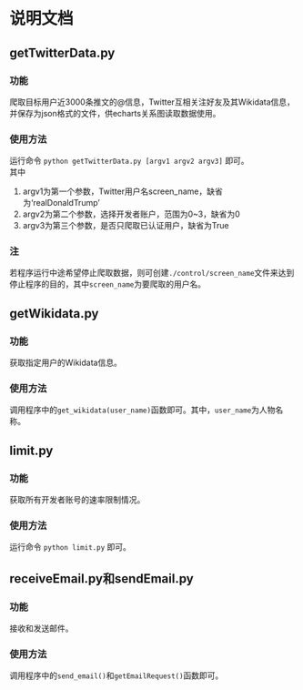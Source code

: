 # 说明文档
## getTwitterData.py  
### 功能
爬取目标用户近3000条推文的@信息，Twitter互相关注好友及其Wikidata信息，并保存为json格式的文件，供echarts关系图读取数据使用。   
### 使用方法  
运行命令 `python getTwitterData.py [argv1 argv2 argv3]` 即可。  
其中
1. argv1为第一个参数，Twitter用户名screen_name，缺省为‘realDonaldTrump’
2. argv2为第二个参数，选择开发者账户，范围为0~3，缺省为0
3. argv3为第三个参数，是否只爬取已认证用户，缺省为True
### 注
若程序运行中途希望停止爬取数据，则可创建`./control/screen_name`文件来达到停止程序的目的，其中`screen_name`为要爬取的用户名。

## getWikidata.py
### 功能
获取指定用户的Wikidata信息。   
### 使用方法  
调用程序中的`get_wikidata(user_name)`函数即可。其中，`user_name`为人物名称。

## limit.py
### 功能
获取所有开发者账号的速率限制情况。   
### 使用方法  
运行命令 `python limit.py` 即可。

## receiveEmail.py和sendEmail.py
### 功能
接收和发送邮件。   
### 使用方法  
调用程序中的`send_email()`和`getEmailRequest()`函数即可。
